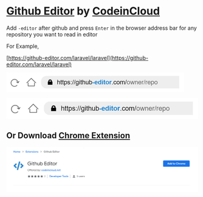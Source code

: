 # [Github Editor](https://github-editor.com) by [CodeinCloud](https://codeincloud.net)
Add `-editor` after github and press `Enter` in the browser address bar for any repository you want to read in editor

For Example,

[https://github-editor.com/laravel/laravel](https://github-editor.com/laravel/laravel)

![Github Editor](https://raw.githubusercontent.com/github-editor/github-editor/main/sample-imgx2.png)

![Github Editor](https://raw.githubusercontent.com/github-editor/github-editor/main/sample-img.png)

## Or Download [Chrome Extension](https://chrome.google.com/webstore/detail/github-editor/ncpjnhlgobnelpmellmjmmkpcadhjibm)
![Github Editor](https://raw.githubusercontent.com/github-editor/github-editor/main/chrome-extension.png)
